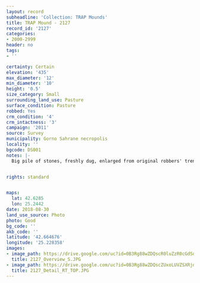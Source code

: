 ```yaml
---
layout: record
subheadline: 'Collection: TRAP Mounds'
title: TRAP Mound - 2127
record_id: '2127'
categories:
- 2000-2999
header: no
tags:
- ''

certainty: Certain
elevation: '435'
max_diameter: '12'
min_diameter: '10'
height: '0.5'
size_category: Small
surrounding_land_use: Pasture
surface_condition: Pasture
robbed: Yes
crm_condition: '4'
crm_intactness: '3'
campaign: '2011'
source: Survey
municipality: Gorno Sahrane necropolis
locality: ''
bgcode: DS001
notes: |-
  Big pile of stones, freshly dug, enlarged from original robbers' trench, vegetation on the bottom of the mound; visible structure, looks like freshly and entirely robbed.


rights: standard


maps:
  lat: 42.6285
  lon: 25.2442
date: 2018-08-30
land_use_source: Photo
photo: Good
bg_code: ''
akb_code: ''
latitude: '42.664676'
longitude: '25.228358'
images:
- image_path: https://drive.google.com/uc?id=0B3Rg88wZDQscR0luZzR0cGdSdm8
  title: 2127_Overview_S.JPG
- image_path: https://drive.google.com/uc?id=0B3Rg88wZDQscZUxoLUVZSXRjdGM
  title: 2127_Detail_RT_TOP.JPG
---
```

